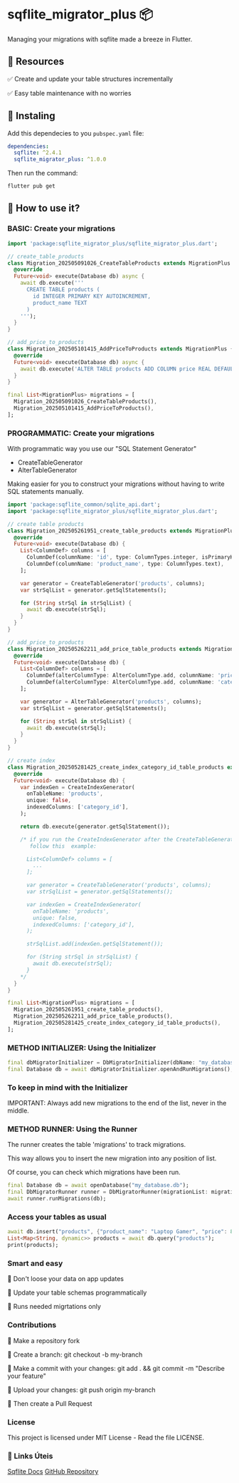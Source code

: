 # sqflite_migrator_plus 📦

Managing your migrations with sqflite made a breeze in Flutter.

## 📌 Resources

✅ Create and update your table structures incrementally

✅ Easy table maintenance with no worries

## 🚀 Instaling

Add this dependecies to you `pubspec.yaml` file:

```yaml
dependencies:
  sqflite: ^2.4.1
  sqflite_migrator_plus: ^1.0.0
```

Then run the command:

```sh
flutter pub get
```

## 📄 How to use it?

### BASIC: Create your migrations

```dart
import 'package:sqflite_migrator_plus/sqflite_migrator_plus.dart';

// create_table_products
class Migration_202505091026_CreateTableProducts extends MigrationPlus {
  @override
  Future<void> execute(Database db) async {
    await db.execute('''
      CREATE TABLE products (
        id INTEGER PRIMARY KEY AUTOINCREMENT,
        product_name TEXT
      )
    ''');
  }
}

// add_price_to_products
class Migration_202505101415_AddPriceToProducts extends MigrationPlus {
  @override
  Future<void> execute(Database db) async {
    await db.execute('ALTER TABLE products ADD COLUMN price REAL DEFAULT 0');
  }
}

final List<MigrationPlus> migrations = [
  Migration_202505091026_CreateTableProducts(),
  Migration_202505101415_AddPriceToProducts(),
];
```

### PROGRAMMATIC: Create your migrations

With programmatic way you use our "SQL Statement Generator"

* CreateTableGenerator
* AlterTableGenerator

Making easier for you to construct your migrations without having to write SQL statements manually.


```dart
import 'package:sqflite_common/sqlite_api.dart';
import 'package:sqflite_migrator_plus/sqflite_migrator_plus.dart';

// create table products
class Migration_202505261951_create_table_products extends MigrationPlus {
  @override
  Future<void> execute(Database db) {
    List<ColumnDef> columns = [
      ColumnDef(columnName: 'id', type: ColumnTypes.integer, isPrimaryKey: true, isAutoIncrement: true),
      ColumnDef(columnName: 'product_name', type: ColumnTypes.text),
    ];

    var generator = CreateTableGenerator('products', columns);
    var strSqlList = generator.getSqlStatements();

    for (String strSql in strSqlList) {
      await db.execute(strSql);
    }
  }
}

// add_price_to_products
class Migration_202505262211_add_price_table_products extends MigrationPlus {
  @override
  Future<void> execute(Database db) {
    List<ColumnDef> columns = [
      ColumnDef(alterColumnType: AlterColumnType.add, columnName: 'price', type: ColumnTypes.numeric, defaultValue: '0'),
      ColumnDef(alterColumnType: AlterColumnType.add, columnName: 'category_id', type: ColumnTypes.numeric),
    ];

    var generator = AlterTableGenerator('products', columns);
    var strSqlList = generator.getSqlStatements();

    for (String strSql in strSqlList) {
      await db.execute(strSql);
    }
  }
}

// create index
class Migration_202505281425_create_index_category_id_table_products extends MigrationPlus {
  @override
  Future<void> execute(Database db) {
    var indexGen = CreateIndexGenerator(
      onTableName: 'products',
      unique: false,
      indexedColumns: ['category_id'],
    );

    return db.execute(generator.getSqlStatement());

    /* if you run the CreateIndexGenerator after the CreateTableGenerator
       follow this  example:

      List<ColumnDef> columns = [
        ...
      ];

      var generator = CreateTableGenerator('products', columns);
      var strSqlList = generator.getSqlStatements();

      var indexGen = CreateIndexGenerator(
        onTableName: 'products',
        unique: false,
        indexedColumns: ['category_id'],
      );

      strSqlList.add(indexGen.getSqlStatement());

      for (String strSql in strSqlList) {
        await db.execute(strSql);
      }
    */
  }
}

final List<MigrationPlus> migrations = [
  Migration_202505261951_create_table_products(),
  Migration_202505262211_add_price_table_products(),
  Migration_202505281425_create_index_category_id_table_products(),
];
```

### METHOD INITIALIZER: Using the Initializer

```dart
final dbMigratorInitializer = DbMigratorInitializer(dbName: "my_database.db", migrations: migrations);
final Database db = await dbMigratorInitializer.openAndRunMigrations();
```

### To keep in mind with the Initializer

IMPORTANT: Always add new migrations to the end of the list, never in the middle.


### METHOD RUNNER: Using the Runner

The runner creates the table 'migrations' to track migrations.

This way allows you to insert the new migration into any position of list.

Of course, you can check which migrations have been run.

```dart
final Database db = await openDatabase("my_database.db");
final DbMigratorRunner runner = DbMigratorRunner(migrationList: migrations);
await runner.runMigrations(db);
```


### Access your tables as usual

```dart
await db.insert("products", {"product_name": "Laptop Gamer", "price": 849.99});
List<Map<String, dynamic>> products = await db.query("products");
print(products);
```

### Smart and easy

🔹 Don't loose your data on app updates

🔹 Update your table schemas programmatically

🔹 Runs needed migrtations only


### Contributions

🔹 Make a repository fork

🔹 Create a branch: git checkout -b my-branch

🔹 Make a commit with your changes: git add . && git commit -m "Describe your feature"

🔹 Upload your changes: git push origin my-branch

🔹 Then create a Pull Request


### License

This project is licensed under MIT License - Read the file LICENSE.


### 🔗 Links Úteis

[Sqflite Docs]()
[GitHub Repository]()
